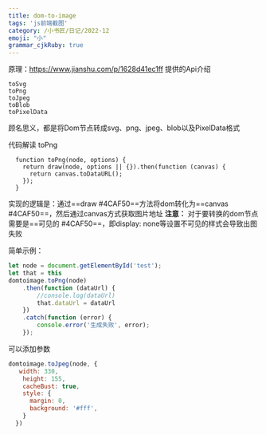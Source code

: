 ```yaml
---
title: dom-to-image
tags: 'js前端截图'
category: /小书匠/日记/2022-12
emoji: "小"
grammar_cjkRuby: true
---
```

原理：https://www.jianshu.com/p/1628d41ec1ff
提供的Api介绍
```
toSvg
toPng
toJpeg
toBlob
toPixelData
```
顾名思义，都是将Dom节点转成svg、png、jpeg、blob以及PixelData格式

代码解读
toPng
```
  function toPng(node, options) {
    return draw(node, options || {}).then(function (canvas) {
      return canvas.toDataURL();
    });
  }
```
实现的逻辑是：通过==draw #4CAF50==方法将dom转化为==canvas #4CAF50==，然后通过canvas方式获取图片地址
**注意：**
对于要转换的dom节点需要是==可见的 #4CAF50==，即display: none等设置不可见的样式会导致出图失败

简单示例：

``` javascript
let node = document.getElementById('test');
let that = this
domtoimage.toPng(node)
	.then(function (dataUrl) {
		//console.log(dataUrl)
		that.dataUrl = dataUrl
	})
	.catch(function (error) {
		console.error('生成失败', error);
	});
```
可以添加参数

``` javascript
domtoimage.toJpeg(node, {
   width: 330,
    height: 155,
    cacheBust: true,
    style: {
      margin: 0,
      background: '#fff',
    }
  })

```

